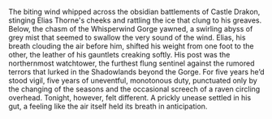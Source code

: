 The biting wind whipped across the obsidian battlements of Castle Drakon, stinging Elias Thorne's cheeks and rattling the ice that clung to his greaves.  Below, the chasm of the Whisperwind Gorge yawned, a swirling abyss of grey mist that seemed to swallow the very sound of the wind. Elias, his breath clouding the air before him, shifted his weight from one foot to the other, the leather of his gauntlets creaking softly.  His post was the northernmost watchtower, the furthest flung sentinel against the rumored terrors that lurked in the Shadowlands beyond the Gorge. For five years he’d stood vigil, five years of uneventful, monotonous duty, punctuated only by the changing of the seasons and the occasional screech of a raven circling overhead.  Tonight, however, felt different. A prickly unease settled in his gut, a feeling like the air itself held its breath in anticipation.
